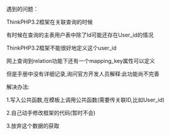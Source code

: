 遇到的问题：

ThinkPHP3.2框架在关联查询的时候

有时候在查询的主表用户表中除了Id可能还存在User\_id的情况

ThinkPHP3.2框架不能很好地定义这个user\_id

网上查询到relation功能下还有一个mapping\_key属性可以定义

但是手册中没有详细记录,询问官方开发人员解释:此功能尚不完善

解决办法:

1.写入公共函数,在模板上调用公共函数\(需要传关联ID,比如User\_id\)

2.自己动手修改框架的代码\(暂时不会\)

3.放弃这个数据的获取

